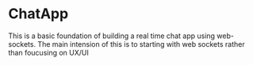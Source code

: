 # ChatApp
This is a basic foundation of building a real time chat app using web-sockets.
The main intension of this is to starting with web sockets rather than foucusing on UX/UI
